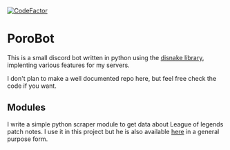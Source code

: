 [![CodeFactor](https://www.codefactor.io/repository/github/oscarvsp/porobot/badge)](https://www.codefactor.io/repository/github/oscarvsp/porobot)

# PoroBot

This is a small discord bot written in python using the [disnake library](https://github.com/DisnakeDev/disnake), implenting various features for my servers.

I don't plan to make a well documented repo here, but feel free check the code if you want.

## Modules

I write a simple python scraper module to get data about League of legends patch notes. I use it in this project but he is also available [here](https://github.com/OscarVsp/Lol-PatchNote-Scraper) in a general purpose form.
